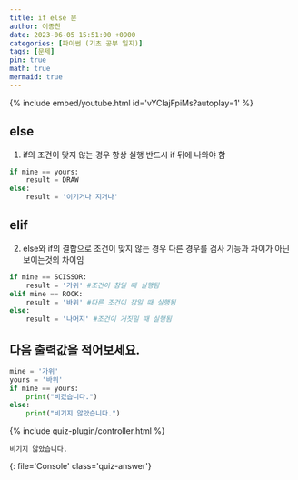 ```yaml
---
title: if else 문
author: 이종찬
date: 2023-06-05 15:51:00 +0900
categories: [파이썬 (기초 공부 일지)]
tags: [문제]
pin: true
math: true
mermaid: true
---
```

{% include embed/youtube.html id='vYClajFpiMs?autoplay=1' %}
 
## else
1. if의 조건이 맞지 않는 경우 항상 실행
    반드시 if 뒤에 나와야 함
```python
if mine == yours:
    result = DRAW
else:
    result = '이기거나 지거나'
```


## elif
2. else와 if의 결합으로 조건이 맞지 않는 경우 다른 경우를 검사
    기능과 차이가 아닌 보이는것의 차이임
```python
if mine == SCISSOR:
    result = '가위' #조건이 참일 때 실행됨
elif mine == ROCK:  
    result = '바위' #다른 조건이 참일 때 실행됨
else:
    result = '나머지' #조건이 거짓일 때 실행됨
```
    
## 다음 출력값을 적어보세요.
```python
mine = '가위'
yours = '바위'
if mine == yours:
    print("비겼습니다.")
else:
    print("비기지 않았습니다.")
```

<script>
    window.quiz_plugin_answer = "비기지 않았습니다.";
</script>

{% include quiz-plugin/controller.html %}

```
비기지 않았습니다.
```
{: file='Console' class='quiz-answer'}
